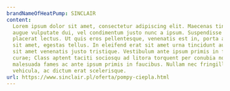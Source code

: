 ```yaml
---
brandNameOfHeatPump: SINCLAIR
content:
  Lorem ipsum dolor sit amet, consectetur adipiscing elit. Maecenas tincidunt, lacus sit amet ullamcorper feugiat, neque
  augue vulputate dui, vel condimentum justo nunc a ipsum. Suspendisse vel mauris convallis, elementum eros vitae,
  placerat lectus. Ut quis eros pellentesque, venenatis est in, porta arcu. Phasellus quis velit lobortis, molestie orci
  sit amet, egestas tellus. In eleifend erat sit amet urna tincidunt auctor. Donec venenatis mauris ac ante accumsan,
  sit amet venenatis justo tristique. Vestibulum ante ipsum primis in faucibus orci luctus et ultrices posuere cubilia
  curae; Class aptent taciti sociosqu ad litora torquent per conubia nostra, per inceptos himenaeos. Interdum et
  malesuada fames ac ante ipsum primis in faucibus. Nullam nec fringilla augue. Suspendisse tincidunt ex at lectus
  vehicula, ac dictum erat scelerisque.
url: https://www.sinclair.pl/oferta/pompy-ciepla.html
---
```

